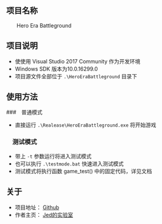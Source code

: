 ## 项目名称 ##
&ensp;&ensp;&ensp;&ensp;Hero Era Battleground

## 项目说明 ##
* 使使用 Visual Studio 2017 Community 作为开发环境
* Windows SDK 版本为10.0.16299.0
* 项目源文件全部位于 `.\HeroEraBattleground` 目录下

## 使用方法 ##
###&ensp;&ensp;普通模式
* 直接运行 `.\Realease\HeroEraBattleground.exe` 将开始游戏

### &ensp;&ensp;测试模式 ###
* 带上 `-t` 参数运行将进入测试模式
* 也可以执行 `.\testmode.bat` 快速进入测试模式
* 测试模式将执行函数 game_test() 中的固定代码，详见文档

## 关于 ##
* 项目地址： [Github](https://github.com/jed-z/HeroEraBattleground)
* 作者主页： [Jed的实验室](https://www.jed123.com)
